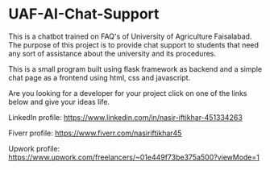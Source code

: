 # UAF-AI-Chat-Support

This is a chatbot trained on FAQ's of University of Agriculture Faisalabad. The purpose of this project is to provide chat support to students that need any sort of assistance about the university and its procedures.

This is a small program built using flask framework as backend and a simple chat page as a frontend using html, css and javascript.

Are you looking for a developer for your project click on one of the links below and give your ideas life.

LinkedIn profile:
https://www.linkedin.com/in/nasir-iftikhar-451334263

Fiverr profile:
https://www.fiverr.com/nasiriftikhar45

Upwork profile:
https://www.upwork.com/freelancers/~01e449f73be375a500?viewMode=1
